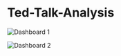 # Ted-Talk-Analysis


![Dashboard 1](https://github.com/vidushi-25/Tableau-Dashboards/assets/154007399/2a7d3080-7cfc-4356-a64f-781424fb2898)


![Dashboard 2](https://github.com/vidushi-25/Tableau-Dashboards/assets/154007399/e6e01c81-18f0-48bb-9a9a-667000c3b9b0)
